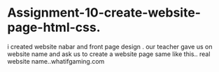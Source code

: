 # Assignment-10-create-website-page-html-css.
i created website nabar and front page design .
our teacher gave us on website name and ask us to create a website page same like this..
real website name..whatifgaming.com
